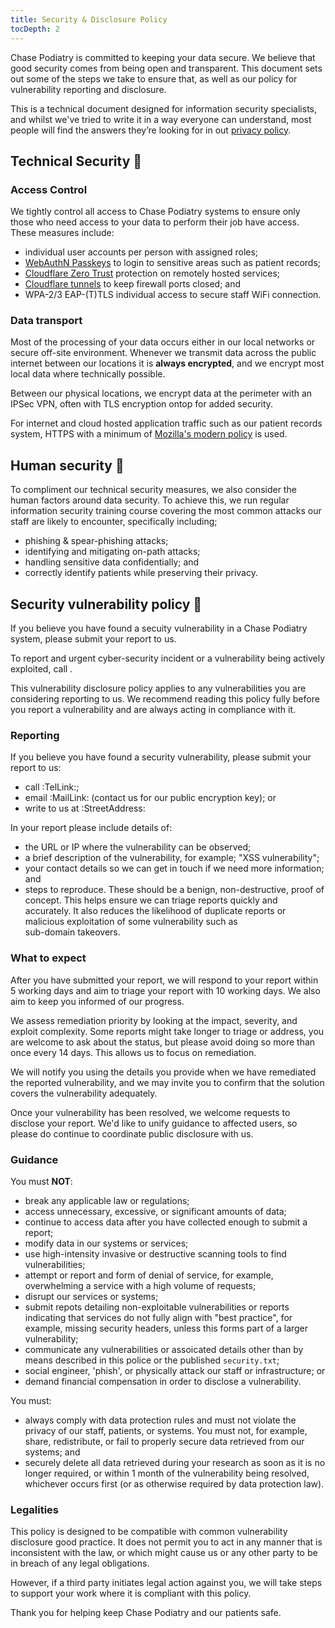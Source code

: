 ```yaml
---
title: Security & Disclosure Policy
tocDepth: 2
---
```


Chase Podiatry is committed to keeping your data secure.
We believe that good security comes from being open and transparent.
This document sets out some of the steps we take to ensure that, as well as our policy for vulnerability reporting and
disclosure.

<aside class="border-l pl-5 dark:text-gray-400 text-gray-500">

This is a technical document designed for information security specialists, and whilst we've tried to write it in a way
everyone can understand, most people will find the answers they’re looking for in out [privacy policy](/privacy/).

</aside>

## Technical Security 🔐

### Access Control

We tightly control all access to Chase Podiatry systems to ensure only those who need access to your data to perform
their job have access.
These measures include:

* individual user accounts per person with assigned roles;
* [WebAuthN Passkeys](https://webauthn.guide/) to login to sensitive areas such as patient records;
* [Cloudflare Zero Trust](https://www.cloudflare.com/zero-trust/) protection on remotely hosted services;
* [Cloudflare tunnels](https://www.cloudflare.com/products/tunnel/) to keep firewall ports closed; and
* WPA-2/3 EAP-(T)TLS individual access to secure staff WiFi connection.

### Data transport

Most of the processing of your data occurs either in our local networks or secure off-site environment.
Whenever we transmit data across the public internet between our locations it is **always encrypted**,
and we encrypt most local data where technically possible.

Between our physical locations, we encrypt data at the perimeter with an IPSec VPN, often with TLS encryption ontop for
added
security.

For internet and cloud hosted application traffic such as our patient records system, HTTPS with a minimum
of [Mozilla's modern policy](https://ssl-config.mozilla.org/) is used.

## Human security 👮

To compliment our technical security measures, we also consider the human factors around data security.
To achieve this,
we run regular information security training course covering the most common attacks our staff are likely to encounter,
specifically including;

* phishing & spear-phishing attacks;
* identifying and mitigating on-path attacks;
* handling sensitive data confidentially; and
* correctly identify patients while preserving their privacy.

## Security vulnerability policy 📁

If you believe you have found a secuity vulnerability in a Chase Podiatry system, please submit your report to us.

<div class="rounded-xl bg-chase-purple-200 dark:bg-chase-purple-700 p-3 text-2xl text-center">

To report and urgent cyber-security incident or a vulnerability being actively exploited, call <TelLink></TelLink>.

</div>

This vulnerability disclosure policy applies to any vulnerabilities you are considering reporting to us.
We recommend reading this policy fully before you report a vulnerability and are always acting in compliance with it.

### Reporting

If you believe you have found a security vulnerability, please submit your report to us:

* call :TelLink:;
* email :MailLink: (contact us for our public encryption key); or
* write to us at :StreetAddress:

In your report please include details of:

* the URL or IP where the vulnerability can be observed;
* a brief description of the vulnerability, for example; "XSS vulnerability";
* your contact details so we can get in touch if we need more information; and
* steps to reproduce.
  These should be a benign, non-destructive, proof of concept.
  This helps ensure we can triage reports quickly and accurately.
  It also reduces the likelihood of duplicate reports or malicious exploitation of some vulnerability such as  
  sub-domain takeovers.

### What to expect

After you have submitted your report,
we will respond to your report within 5 working days and aim to triage your report with 10 working days.
We also aim to keep you informed of our progress.

We assess remediation priority by looking at the impact, severity, and exploit complexity.
Some reports might take longer to triage or address, you are welcome to ask about the status,
but please avoid doing so more than once every 14 days.
This allows us to focus on remediation.

We will notify you using the details you provide when we have remediated the reported vulnerability,
and we may invite you to confirm that the solution covers the vulnerability adequately.

Once your vulnerability has been resolved, we welcome requests to disclose your report.
We'd like to unify guidance to affected users, so please do continue to coordinate public disclosure with us.

### Guidance

You must **NOT**:

* break any applicable law or regulations;
* access unnecessary, excessive, or significant amounts of data;
* continue to access data after you have collected enough to submit a report;
* modify data in our systems or services;
* use high-intensity invasive or destructive scanning tools to find vulnerabilities;
* attempt or report and form of denial of service, for example, overwhelming a service with a high volume of requests;
* disrupt our services or systems;
* submit repots detailing non-exploitable vulnerabilities or reports indicating that services do not fully align with
  "best practice", for example, missing security headers, unless this forms part of a larger vulnerability;
* communicate any vulnerabilities or assoicated details other than by means described in this police or the published
  `security.txt`;
* social engineer, 'phish', or physically attack our staff or infrastructure; or
* demand financial compensation in order to disclose a vulnerability.

You must:

* always comply with data protection rules and must not violate the privacy of our staff, patients, or systems.
  You must not, for example, share, redistribute, or fail to properly secure data retrieved from our systems; and
* securely delete all data retrieved during your research as soon as it is no longer required, or within 1 month of the
  vulnerability being resolved, whichever occurs first (or as otherwise required by data protection law).

### Legalities

This policy is designed to be compatible with common vulnerability disclosure good practice.
It does not permit you to act in any manner that is inconsistent with the law,
or which might cause us or any other party to be in breach of any legal obligations.

However, if a third party initiates legal action against you, we will take steps to support your work where it is
compliant with this policy.

Thank you for helping keep Chase Podiatry and our patients safe.
